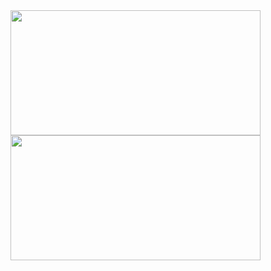 <div>
  <img height="200px" width="400em" src="https://github-readme-stats.vercel.app/api?username=f1lgas&show_icons=true&theme=dark&hide_border=true"/>
  <img height="200px" width="400em" src="https://github-readme-stats.vercel.app/api/top-langs/?username=f1lgas&layout=compact&langs_count=7&theme=dark"/>
</div>
